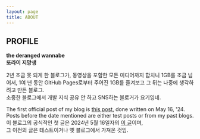 ```yaml
---
layout: page
title: ABOUT
---
```


## PROFILE
**<span lang="en">the deranged wannabe</span><br>
또라이 지망생**

2년 조금 못 되게 한 블로그가, 동영상을 포함한 모든 미디어까지 합치니 1GB를 조금 넘어서, 1여 년 동안 GitHub Pages로부터 주어진 1GB를 즐겨보고 그 뒤는 나중에 생각하려고 만든 블로그.<br>
소중한 블로그에서 개발 지식 공유 안 하고 SNS하는 블로거가 요기잉네.

<span lang="en">The first official post of my blog is <a href="https://lusazure.github.io/categories/my-stuff/gaming/nn-zaibatzu-20240516/">this post</a>, done written on May 16, '24.<br>
Posts before the date mentioned are either test posts or from my past blogs.</span><br>
이 블로그의 공식적인 첫 글은 2024년 5월 16일자의 [이 글](https://lusazure.github.io/categories/my-stuff/gaming/nn-zaibatzu-20240516/)이며,<br>
그 이전의 글은 테스트이거나 옛 블로그에서 가져온 것임.
